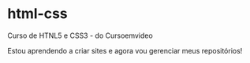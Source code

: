 # html-css
 Curso de HTNL5 e CSS3 - do Cursoemvideo

Estou aprendendo a criar sites e agora vou gerenciar meus repositórios!
